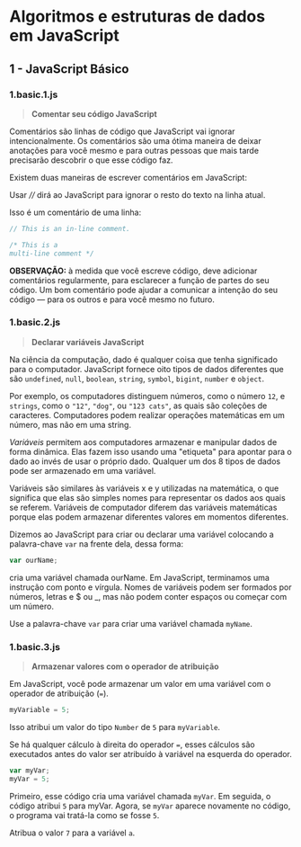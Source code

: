 # Algoritmos e estruturas de dados em JavaScript

## 1 - JavaScript Básico

### 1.basic.1.js

> **Comentar seu código JavaScript**

Comentários são linhas de código que JavaScript vai ignorar intencionalmente. Os comentários são uma ótima maneira de deixar anotações para você mesmo e para outras pessoas que mais tarde precisarão descobrir o que esse código faz.

Existem duas maneiras de escrever comentários em JavaScript:

Usar *//* dirá ao JavaScript para ignorar o resto do texto na linha atual.

Isso é um comentário de uma linha:

```js
// This is an in-line comment.
```

```js
/* This is a
multi-line comment */
```

**OBSERVAÇÃO:** à medida que você escreve código, deve adicionar comentários regularmente, para esclarecer a função de partes do seu código. Um bom comentário pode ajudar a comunicar a intenção do seu código — para os outros e para você mesmo no futuro.

### 1.basic.2.js

> **Declarar variáveis JavaScript**

Na ciência da computação, dado é qualquer coisa que tenha significado para o computador. JavaScript fornece oito tipos de dados diferentes que são ```undefined```, ```null```, ```boolean```, ```string```, ```symbol```, ```bigint```, ```number``` e ```object```.

Por exemplo, os computadores distinguem números, como o número ```12```, e ```strings```, como o ```"12"```, ```"dog"```, ou ```"123 cats"```, as quais são coleções de caracteres. Computadores podem realizar operações matemáticas em um número, mas não em uma string.

*Variáveis* permitem aos computadores armazenar e manipular dados de forma dinâmica. Elas fazem isso usando uma "etiqueta" para apontar para o dado ao invés de usar o próprio dado. Qualquer um dos 8 tipos de dados pode ser armazenado em uma variável.

Variáveis são similares às variáveis x e y utilizadas na matemática, o que significa que elas são simples nomes para representar os dados aos quais se referem. Variáveis de computador diferem das variáveis matemáticas porque elas podem armazenar diferentes valores em momentos diferentes.

Dizemos ao JavaScript para criar ou declarar uma variável colocando a palavra-chave ```var``` na frente dela, dessa forma:

```js
var ourName;
```

cria uma variável chamada ourName. Em JavaScript, terminamos uma instrução com ponto e vírgula. Nomes de variáveis podem ser formados por números, letras e $ ou _, mas não podem conter espaços ou começar com um número.

Use a palavra-chave ```var``` para criar uma variável chamada ```myName```.

### 1.basic.3.js

> **Armazenar valores com o operador de atribuição**

Em JavaScript, você pode armazenar um valor em uma variável com o operador de atribuição (```=```).

```js
myVariable = 5;
```

Isso atribui um valor do tipo ```Number``` de ```5``` para ```myVariable```.

Se há qualquer cálculo à direita do operador ```=```, esses cálculos são executados antes do valor ser atribuído à variável na esquerda do operador.

```js
var myVar;
myVar = 5;
```

Primeiro, esse código cria uma variável chamada ```myVar```. Em seguida, o código atribui ```5``` para myVar. Agora, se ```myVar``` aparece novamente no código, o programa vai tratá-la como se fosse ```5```.

Atribua o valor ```7``` para a variável ```a```.
